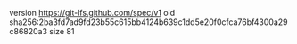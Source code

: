 version https://git-lfs.github.com/spec/v1
oid sha256:2ba3fd7ad9fd23b55c615bb4124b639c1dd5e20f0cfca76bf4300a29c86820a3
size 81
